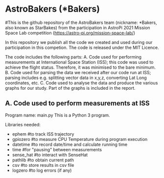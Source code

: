 # AstroBakers (*Bakers)
#This is the github repository of the AstroBakers team (nickname: *Bakers, also known as StarBakes) from the participation in AstroPi 2021 Mission Space Lab competition (https://astro-pi.org/mission-space-lab/)

In this repository we publish all the code we created and used during our participation in this competion. 
The code is released under the MIT Licence. 

The code includes the following parts: 
A. Code used for performing measurements at International Space Station (ISS); this code was used to achieve the flight status. Therefore, it was minimised to the bare minimum.
B. Code used for parsing the data we received after our code run at ISS; parsing includes e.g. splitting vector data in x,y,z, converting Lat Long coordinates, etc. 
C. Code used to analyse the data and produce the various graphs for our study. Part of the graphs is included in the report. 

A. Code used to perform measurements at ISS
-------------------------------------------
Program name: main.py
This is a Python 3 program. 

Libraries needed: 
- ephem     #to track ISS trajectory
- gpiozero  #to measure CPU Temperature during program execution 
- datetime  #to record date/time and calculate running time
- time      #for "pausing" between measurements
- sense_hat #to interact with SenseHat
- pathlib   #to obtain current path
- csv       #to store results in csv file 
- logzero   #to log errors (if any)

